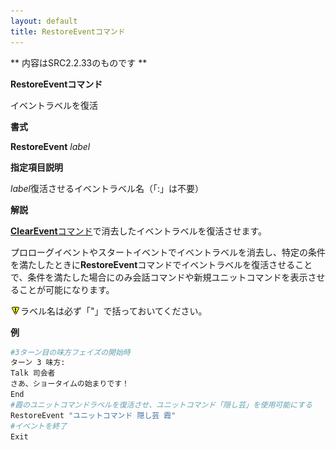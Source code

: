 ```yaml
---
layout: default
title: RestoreEventコマンド
---
```

** 内容はSRC2.2.33のものです **

**RestoreEventコマンド**

イベントラベルを復活

**書式**

**RestoreEvent** *label*

**指定項目説明**

*label*復活させるイベントラベル名（「:」は不要）

**解説**

[**ClearEvent**コマンド](ClearEventコマンド.md)で消去したイベントラベルを復活させます。

プロローグイベントやスタートイベントでイベントラベルを消去し、特定の条件を満たしたときに**RestoreEvent**コマンドでイベントラベルを復活させることで、条件を満たした場合にのみ会話コマンドや新規ユニットコマンドを表示させることが可能になります。

![](./images/bm0.gif)ラベル名は必ず「"」で括っておいてください。

**例**
```sh
#3ターン目の味方フェイズの開始時
ターン 3 味方:
Talk 司会者
さあ、ショータイムの始まりです！
End
#霞のユニットコマンドラベルを復活させ、ユニットコマンド「隠し芸」を使用可能にする
RestoreEvent "ユニットコマンド 隠し芸 霞"
#イベントを終了
Exit
```

